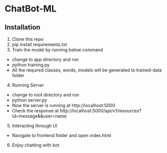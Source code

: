 # ChatBot-ML

Installation
---------------------------
1. Clone this repo
2. pip install requirements.txt
3. Train the model by running below command
  * change to app directory and run 
  * python training.py
  * All the required classes, words, models will be generated to trained-data folder
4. Running Server
  * change to root directory and run
  * python server.py
  * Now the server is running at http://localhost:5000
  * Check the response at http://localhost:5000/api/v1/resources?id=message&&user=name
5. Interacting through UI
  * Navigate to frontend folder and open index.html
6. Enjoy chatting with bot
